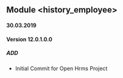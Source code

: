 ## Module <history_employee>

#### 30.03.2019
#### Version 12.0.1.0.0
##### ADD
- Initial Commit for Open Hrms Project
